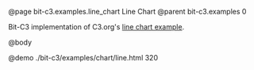 @page bit-c3.examples.line_chart Line Chart
@parent bit-c3.examples 0

Bit-C3 implementation of C3.org's [line chart example](http://c3js.org/samples/simple_multiple.html).

@body

@demo ./bit-c3/examples/chart/line.html 320
